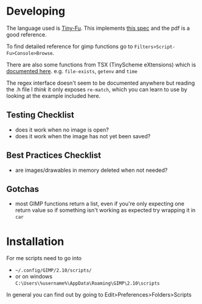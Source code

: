 # Developing

The language used is [Tiny-Fu](http://www.ve3syb.ca/software/tiny-fu/). This
implements [this
spec](https://conservatory.scheme.org/schemers/Documents/Standards/R5RS/r5rs.pdf)
and the pdf is a good reference.

To find detailed reference for gimp functions go to `Filters>Script-Fu>Console>Browse`.

There are also some functions from TSX (TinyScheme eXtensions) which is
[documented
here](https://github.com/mherasg/tsx/blob/master/tsx-functions.txt). e.g.
`file-exists`, `getenv` and `time`

The regex interface doesn't seem to be documented anywhere but reading the .h
file I _think_ it only exposes `re-match`, which you can learn to use by
looking at the example included here.

## Testing Checklist

* does it work when no image is open?
* does it work when the image has not yet been saved?

##  Best Practices Checklist

* are images/drawables in memory deleted when not needed?

## Gotchas

* most GIMP functions return a list, even if you're only expecting one return
  value so if something isn't working as expected try wrapping it in `car`

# Installation

For me scripts need to go into 

* `~/.config/GIMP/2.10/scripts/`
* or on windows `C:\Users\%username%\AppData\Roaming\GIMP\2.10\scripts`

In general you can find out by going to Edit>Preferences>Folders>Scripts
